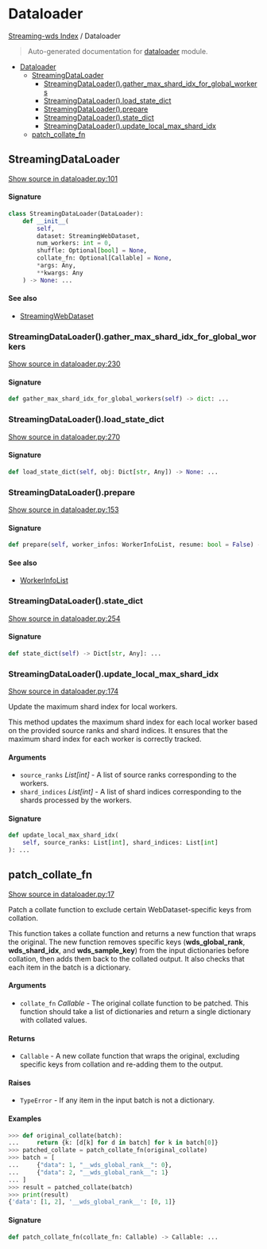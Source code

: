 # Dataloader

[Streaming-wds Index](./README.md#streaming-wds-index) / Dataloader

> Auto-generated documentation for [dataloader](../streaming_wds/dataloader.py) module.

- [Dataloader](#dataloader)
  - [StreamingDataLoader](#streamingdataloader)
    - [StreamingDataLoader().gather_max_shard_idx_for_global_workers](#streamingdataloader()gather_max_shard_idx_for_global_workers)
    - [StreamingDataLoader().load_state_dict](#streamingdataloader()load_state_dict)
    - [StreamingDataLoader().prepare](#streamingdataloader()prepare)
    - [StreamingDataLoader().state_dict](#streamingdataloader()state_dict)
    - [StreamingDataLoader().update_local_max_shard_idx](#streamingdataloader()update_local_max_shard_idx)
  - [patch_collate_fn](#patch_collate_fn)

## StreamingDataLoader

[Show source in dataloader.py:101](../streaming_wds/dataloader.py#L101)

#### Signature

```python
class StreamingDataLoader(DataLoader):
    def __init__(
        self,
        dataset: StreamingWebDataset,
        num_workers: int = 0,
        shuffle: Optional[bool] = None,
        collate_fn: Optional[Callable] = None,
        *args: Any,
        **kwargs: Any
    ) -> None: ...
```

#### See also

- [StreamingWebDataset](./dataset.md#streamingwebdataset)

### StreamingDataLoader().gather_max_shard_idx_for_global_workers

[Show source in dataloader.py:230](../streaming_wds/dataloader.py#L230)

#### Signature

```python
def gather_max_shard_idx_for_global_workers(self) -> dict: ...
```

### StreamingDataLoader().load_state_dict

[Show source in dataloader.py:270](../streaming_wds/dataloader.py#L270)

#### Signature

```python
def load_state_dict(self, obj: Dict[str, Any]) -> None: ...
```

### StreamingDataLoader().prepare

[Show source in dataloader.py:153](../streaming_wds/dataloader.py#L153)

#### Signature

```python
def prepare(self, worker_infos: WorkerInfoList, resume: bool = False) -> None: ...
```

#### See also

- [WorkerInfoList](core/types.md#workerinfolist)

### StreamingDataLoader().state_dict

[Show source in dataloader.py:254](../streaming_wds/dataloader.py#L254)

#### Signature

```python
def state_dict(self) -> Dict[str, Any]: ...
```

### StreamingDataLoader().update_local_max_shard_idx

[Show source in dataloader.py:174](../streaming_wds/dataloader.py#L174)

Update the maximum shard index for local workers.

This method updates the maximum shard index for each local worker based on the
provided source ranks and shard indices. It ensures that the maximum shard index
for each worker is correctly tracked.

#### Arguments

- `source_ranks` *List[int]* - A list of source ranks corresponding to the workers.
- `shard_indices` *List[int]* - A list of shard indices corresponding to the shards
                           processed by the workers.

#### Signature

```python
def update_local_max_shard_idx(
    self, source_ranks: List[int], shard_indices: List[int]
): ...
```



## patch_collate_fn

[Show source in dataloader.py:17](../streaming_wds/dataloader.py#L17)

Patch a collate function to exclude certain WebDataset-specific keys from collation.

This function takes a collate function and returns a new function that wraps the original.
The new function removes specific keys (__wds_global_rank__, __wds_shard_idx__, and
__wds_sample_key__) from the input dictionaries before collation, then adds them back
to the collated output. It also checks that each item in the batch is a dictionary.

#### Arguments

- `collate_fn` *Callable* - The original collate function to be patched. This function
                       should take a list of dictionaries and return a single
                       dictionary with collated values.

#### Returns

- `Callable` - A new collate function that wraps the original, excluding specific keys
          from collation and re-adding them to the output.

#### Raises

- `TypeError` - If any item in the input batch is not a dictionary.

#### Examples

```python
>>> def original_collate(batch):
...     return {k: [d[k] for d in batch] for k in batch[0]}
>>> patched_collate = patch_collate_fn(original_collate)
>>> batch = [
...     {"data": 1, "__wds_global_rank__": 0},
...     {"data": 2, "__wds_global_rank__": 1}
... ]
>>> result = patched_collate(batch)
>>> print(result)
{'data': [1, 2], '__wds_global_rank__': [0, 1]}
```

#### Signature

```python
def patch_collate_fn(collate_fn: Callable) -> Callable: ...
```
